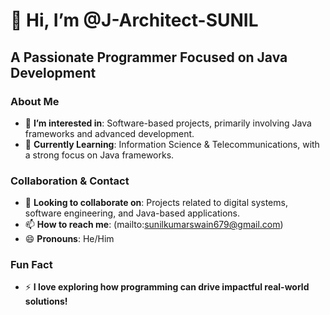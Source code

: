 # 👋 Hi, I’m **@J-Architect-SUNIL**
## A Passionate Programmer Focused on Java Development

### About Me
- 👀 **I’m interested in**: Software-based projects, primarily involving Java frameworks and advanced development.
- 🌱 **Currently Learning**: Information Science & Telecommunications, with a strong focus on Java frameworks.

### Collaboration & Contact
- 💞️ **Looking to collaborate on**: Projects related to digital systems, software engineering, and Java-based applications.
- 📫 **How to reach me**: (mailto:sunilkumarswain679@gmail.com)
- 😄 **Pronouns**: He/Him

### Fun Fact
- ⚡ **I love exploring how programming can drive impactful real-world solutions!**

<!---
J-Architect-SUNIL/J-Architect-SUNIL is a ✨ special ✨ repository because its `README.md` (this file) appears on your GitHub profile.
You can click the Preview link to take a look at your changes.
--->
